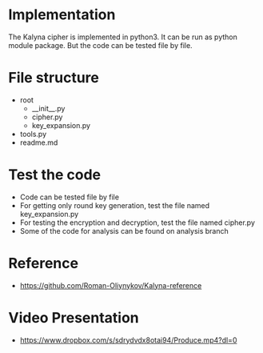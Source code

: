# Implementation

The Kalyna cipher is implemented in python3. It can be run as python module package. But the code can be tested file by file.

# File structure

- root
  - \_\_init__.py
  - cipher.py
  - key_expansion.py
- tools.py
- readme.md

# Test the code
- Code can be tested file by file
- For getting only round key generation, test the file named key_expansion.py
- For testing the encryption and decryption, test the file named cipher.py
- Some of the code for analysis can be found on analysis branch

# Reference
- https://github.com/Roman-Oliynykov/Kalyna-reference

# Video Presentation
- https://www.dropbox.com/s/sdrydvdx8otai94/Produce.mp4?dl=0
